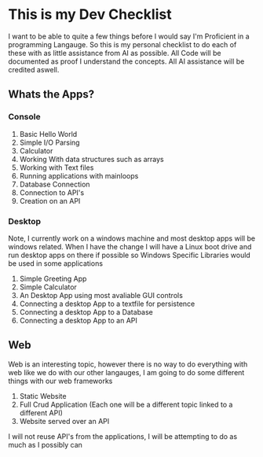 # This is my Dev Checklist

I want to be able to quite a few things before I would say I'm Proficient in a programming Langauge.
So this is my personal checklist to do each of these with as little assistance from AI as possible.
All Code will be documented as proof I understand the concepts. 
All AI assistance will be credited aswell.

## Whats the Apps?

### Console
1. Basic Hello World
2. Simple I/O Parsing
3. Calculator
4. Working With data structures such as arrays
5. Working with Text files
6. Running applications with mainloops
7. Database Connection
8. Connection to API's
9. Creation on an API
### Desktop
Note, I currently work on a windows machine and most desktop apps will be windows related.
When I have the change I will have a Linux boot drive and run desktop apps on there if possible so Windows Specific Libraries would be used in some applications
1. Simple Greeting App
2. Simple Calculator
3. An Desktop App using most avaliable GUI controls
4. Connecting a desktop App to a textfile for persistence
5. Connecting a desktop App to a Database
6. Connecting a desktop App to an API

## Web
Web is an interesting topic, however there is no way to do everything with web like we do with our other langauges, I am going to do some different things with our web frameworks
1. Static Website
2. Full Crud Application (Each one will be a different topic linked to a different API)
3. Website served over an API

I will not reuse API's from the applications, I will be attempting to do as much as I possibly can
